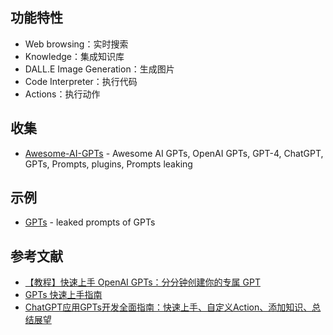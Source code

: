 ## 功能特性

- Web browsing：实时搜索
- Knowledge：集成知识库
- DALL.E Image Generation：生成图片
- Code Interpreter：执行代码
- Actions：执行动作

## 收集

- [Awesome-AI-GPTs](https://github.com/EmbraceAGI/Awesome-AI-GPTs) - Awesome AI GPTs, OpenAI GPTs, GPT-4, ChatGPT, GPTs, Prompts, plugins, Prompts leaking

## 示例

- [GPTs](https://github.com/linexjlin/GPTs) - leaked prompts of GPTs

## 参考文献

- [【教程】快速上手 OpenAI GPTs：分分钟创建你的专属 GPT](https://www.bilibili.com/video/BV1gG411X7q7)
- [GPTs 快速上手指南](https://zhuanlan.zhihu.com/p/666146065)
- [ChatGPT应用GPTs开发全面指南：快速上手、自定义Action、添加知识、总结展望](https://zhuanlan.zhihu.com/p/668909011)